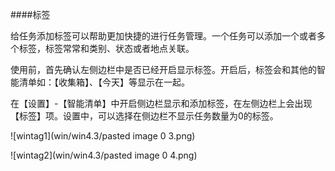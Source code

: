 ####标签

给任务添加标签可以帮助更加快捷的进行任务管理。一个任务可以添加一个或者多个标签，标签常常和类别、状态或者地点关联。

使用前，首先确认左侧边栏中是否已经开启显示标签。开启后，标签会和其他的智能清单如：【收集箱】、【今天】等显示在一起。

在【设置】-【智能清单】中开启侧边栏显示和添加标签，在左侧边栏上会出现【标签】项。设置中，可以选择在侧边栏不显示任务数量为0的标签。

![wintag1](win/win4.3/pasted image 0 3.png)

![wintag2](win/win4.3/pasted image 0 4.png)
